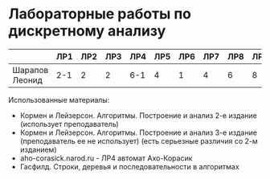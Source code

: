 # Лабораторные работы по дискретному анализу
|                   | ЛР1 | ЛР2 | ЛР3 | ЛР4 | ЛР5 | ЛР6 | ЛР7 | ЛР8 | ЛР9 |
|-------------------|-----|-----|-----|-----|-----|-----|-----|-----|-----|
|  Шарапов Леонид   | 2-1 |  2  |  2  | 6-1 |  4  |  1  |  4  |  6  |  8  |

Использованные материалы:
- Кормен и Лейзерсон. Алгоритмы. Построение и анализ 2-е издание (использует преподаватель)
- Кормен и Лейзерсон. Алгоритмы. Построение и анализ 3-е издание (преподаватель ее не использует) (есть серьезные различия со 2-м изданием)
- aho-corasick.narod.ru - ЛР4 автомат Ахо-Корасик
- Гасфилд. Строки, деревья и последовательности в алгоритмах
